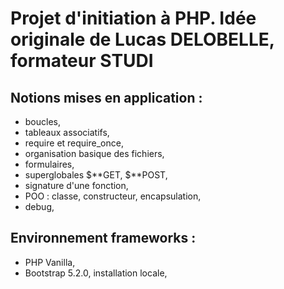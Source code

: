 # Projet d'initiation à PHP. Idée originale de Lucas DELOBELLE, formateur STUDI

## Notions mises en application :

-   boucles,
-   tableaux associatifs,
-   require et require_once,
-   organisation basique des fichiers,
-   formulaires,
-   superglobales $**GET, $**POST,
-   signature d'une fonction,
-   POO : classe, constructeur, encapsulation,
-   debug,

## Environnement frameworks :

-   PHP Vanilla,
-   Bootstrap 5.2.0, installation locale,
